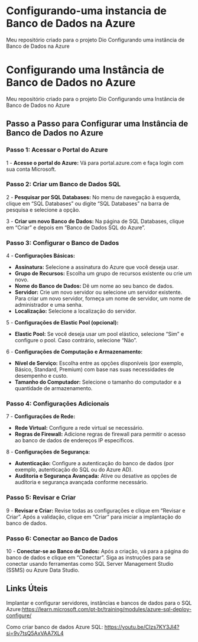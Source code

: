 # Configurando-uma instancia de Banco de Dados na Azure
Meu repositório criado para o projeto Dio Configurando uma instância de Banco de Dados na Azure

# Configurando uma Instância de Banco de Dados no Azure
Meu repositório criado para o projeto Dio Configurando uma Instância de Banco de Dados no Azure

## Passo a Passo para Configurar uma Instância de Banco de Dados no Azure

### Passo 1: Acessar o Portal do Azure
1 - **Acesse o portal do Azure:** Vá para portal.azure.com e faça login com sua conta Microsoft.

### Passo 2: Criar um Banco de Dados SQL
2 - __Pesquisar por SQL Databases:__ No menu de navegação à esquerda, clique em “SQL Databases” ou digite “SQL Databases” na barra de pesquisa e selecione a opção.

3 - __Criar um novo Banco de Dados:__ Na página de SQL Databases, clique em “Criar” e depois em “Banco de Dados SQL do Azure”.

### Passo 3: Configurar o Banco de Dados

4 - __Configurações Básicas:__
   - **Assinatura:** Selecione a assinatura do Azure que você deseja usar.
   - **Grupo de Recursos:** Escolha um grupo de recursos existente ou crie um novo.
   - **Nome do Banco de Dados:** Dê um nome ao seu banco de dados.
   - **Servidor:** Crie um novo servidor ou selecione um servidor existente. Para criar um novo servidor, forneça um nome de servidor, um nome de administrador e uma senha.
   - **Localização:** Selecione a localização do servidor.

5 - __Configurações de Elastic Pool (opcional):__
   - **Elastic Pool:** Se você deseja usar um pool elástico, selecione “Sim” e configure o pool. Caso contrário, selecione “Não”.

6 - __Configurações de Computação e Armazenamento:__
   - **Nível de Serviço:** Escolha entre as opções disponíveis (por exemplo, Básico, Standard, Premium) com base nas suas necessidades de desempenho e custo.
   - **Tamanho do Computador:** Selecione o tamanho do computador e a quantidade de armazenamento.

### Passo 4: Configurações Adicionais

7 - __Configurações de Rede:__
   - **Rede Virtual:** Configure a rede virtual se necessário.
   - **Regras de Firewall:** Adicione regras de firewall para permitir o acesso ao banco de dados de endereços IP específicos.

8 - __Configurações de Segurança:__
   - **Autenticação:** Configure a autenticação do banco de dados (por exemplo, autenticação do SQL ou do Azure AD).
   - **Auditoria e Segurança Avançada:** Ative ou desative as opções de auditoria e segurança avançada conforme necessário.

### Passo 5: Revisar e Criar

9 - __Revisar e Criar:__ Revise todas as configurações e clique em “Revisar e Criar”. Após a validação, clique em “Criar” para iniciar a implantação do banco de dados.

### Passo 6: Conectar ao Banco de Dados

10 - __Conectar-se ao Banco de Dados:__ Após a criação, vá para a página do banco de dados e clique em “Conectar”. Siga as instruções para se conectar usando ferramentas como SQL Server Management Studio (SSMS) ou Azure Data Studio.

## Links Úteis 

Implantar e configurar servidores, instâncias e bancos de dados para o SQL Azure:https://learn.microsoft.com/pt-br/training/modules/azure-sql-deploy-configure/

Como criar banco de dados Azure SQL: https://youtu.be/CIzs7KY3Jl4?si=9v7tsQ5AxVAA7XL4




